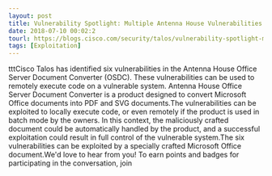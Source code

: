 ```yaml
---
layout: post
title: Vulnerability Spotlight: Multiple Antenna House Vulnerabilities
date: 2018-07-10 00:02:2
tourl: https://blogs.cisco.com/security/talos/vulnerability-spotlight-multiple-antenna-house-vulnerabilities
tags: [Exploitation]
---
```

tttCisco Talos has identified six vulnerabilities in the Antenna House Office Server Document Converter (OSDC). These vulnerabilities can be used to remotely execute code on a vulnerable system. Antenna House Office Server Document Converter is a product designed to convert Microsoft Office documents into PDF and SVG documents.The vulnerabilities can be exploited to locally execute code, or even remotely if the product is used in batch mode by the owners. In this context, the maliciously crafted document could be automatically handled by the product, and a successful exploitation could result in full control of the vulnerable system.The six vulnerabilities can be exploited by a specially crafted Microsoft Office document.We'd love to hear from you! To earn points and badges for participating in the conversation, join 